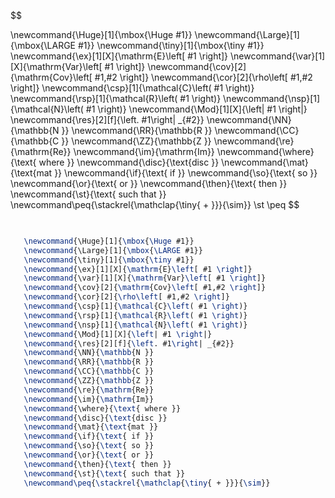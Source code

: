 
$$

 
   \newcommand{\Huge}[1]{\mbox{\Huge #1}}
   \newcommand{\Large}[1]{\mbox{\LARGE #1}}
   \newcommand{\tiny}[1]{\mbox{\tiny #1}}
   \newcommand{\ex}[1][X]{\mathrm{E}\left[ #1 \right]} 
   \newcommand{\var}[1][X]{\mathrm{Var}\left[ #1 \right]} 
   \newcommand{\cov}[2]{\mathrm{Cov}\left[ #1,#2 \right]} 
   \newcommand{\cor}[2]{\rho\left[ #1,#2 \right]} 
   \newcommand{\csp}[1]{\mathcal{C}\left( #1 \right)} 
   \newcommand{\rsp}[1]{\mathcal{R}\left( #1 \right)} 
   \newcommand{\nsp}[1]{\mathcal{N}\left( #1 \right)} 
   \newcommand{\Mod}[1][X]{\left| #1 \right|} 
   \newcommand{\res}[2][f]{\left. #1\right| _{#2}} 
   \newcommand{\NN}{\mathbb{N }} 
   \newcommand{\RR}{\mathbb{R }} 
   \newcommand{\CC}{\mathbb{C }} 
   \newcommand{\ZZ}{\mathbb{Z }} 
   \newcommand{\re}{\mathrm{Re}} 
   \newcommand{\im}{\mathrm{Im}} 
   \newcommand{\where}{\text{ where }} 
   \newcommand{\disc}{\text{disc }} 
   \newcommand{\mat}{\text{mat }} 
   \newcommand{\if}{\text{ if }}
   \newcommand{\so}{\text{ so }}
   \newcommand{\or}{\text{ or }}
   \newcommand{\then}{\text{ then }}
   \newcommand{\st}{\text{ such that }}
   \newcommand\peq{\stackrel{\mathclap{\tiny{ + }}}{\sim}}
   \st \peq 
$$

```latex

 
   \newcommand{\Huge}[1]{\mbox{\Huge #1}}
   \newcommand{\Large}[1]{\mbox{\LARGE #1}}
   \newcommand{\tiny}[1]{\mbox{\tiny #1}}
   \newcommand{\ex}[1][X]{\mathrm{E}\left[ #1 \right]} 
   \newcommand{\var}[1][X]{\mathrm{Var}\left[ #1 \right]} 
   \newcommand{\cov}[2]{\mathrm{Cov}\left[ #1,#2 \right]} 
   \newcommand{\cor}[2]{\rho\left[ #1,#2 \right]} 
   \newcommand{\csp}[1]{\mathcal{C}\left( #1 \right)} 
   \newcommand{\rsp}[1]{\mathcal{R}\left( #1 \right)} 
   \newcommand{\nsp}[1]{\mathcal{N}\left( #1 \right)} 
   \newcommand{\Mod}[1][X]{\left| #1 \right|} 
   \newcommand{\res}[2][f]{\left. #1\right| _{#2}} 
   \newcommand{\NN}{\mathbb{N }} 
   \newcommand{\RR}{\mathbb{R }} 
   \newcommand{\CC}{\mathbb{C }} 
   \newcommand{\ZZ}{\mathbb{Z }} 
   \newcommand{\re}{\mathrm{Re}} 
   \newcommand{\im}{\mathrm{Im}} 
   \newcommand{\where}{\text{ where }} 
   \newcommand{\disc}{\text{disc }} 
   \newcommand{\mat}{\text{mat }} 
   \newcommand{\if}{\text{ if }}
   \newcommand{\so}{\text{ so }}
   \newcommand{\or}{\text{ or }}
   \newcommand{\then}{\text{ then }}
   \newcommand{\st}{\text{ such that }}
   \newcommand\peq{\stackrel{\mathclap{\tiny{ + }}}{\sim}}

```